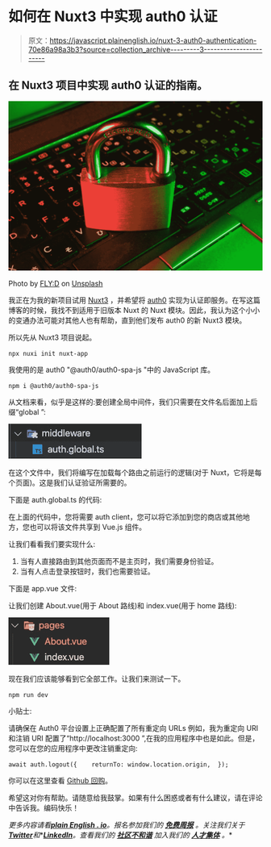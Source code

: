 # 如何在 Nuxt3 中实现 auth0 认证

> 原文：<https://javascript.plainenglish.io/nuxt-3-auth0-authentication-70e86a98a3b3?source=collection_archive---------3----------------------->

## 在 Nuxt3 项目中实现 auth0 认证的指南。

![](img/00359109603ea92003e92a4960d623d1.png)

Photo by [FLY:D](https://unsplash.com/@flyd2069?utm_source=unsplash&utm_medium=referral&utm_content=creditCopyText) on [Unsplash](https://unsplash.com/s/photos/security?utm_source=unsplash&utm_medium=referral&utm_content=creditCopyText)

我正在为我的新项目试用 [Nuxt3](https://v3.nuxtjs.org/) ，并希望将 [auth0](https://auth0.com/) 实现为认证即服务。在写这篇博客的时候，我找不到适用于旧版本 Nuxt 的 Nuxt 模块。因此，我认为这个小小的变通办法可能对其他人也有帮助，直到他们发布 auth0 的新 Nuxt3 模块。

所以先从 Nuxt3 项目说起。

```
npx nuxi init nuxt-app
```

我使用的是 auth0 "@auth0/auth0-spa-js "中的 JavaScript 库。

```
npm i @auth0/auth0-spa-js
```

从文档来看，似乎是这样的:要创建全局中间件，我们只需要在文件名后面加上后缀“global ”:

![](img/3c67a15adadee323f206f16c73fdd69b.png)

在这个文件中，我们将编写在加载每个路由之前运行的逻辑(对于 Nuxt，它将是每个页面)。这是我们认证验证所需要的。

下面是 auth.global.ts 的代码:

在上面的代码中，您将需要 auth client，您可以将它添加到您的商店或其他地方，您也可以将该文件共享到 Vue.js 组件。

让我们看看我们要实现什么:

1.  当有人直接路由到其他页面而不是主页时，我们需要身份验证。
2.  当有人点击登录按钮时，我们也需要验证。

下面是 app.vue 文件:

让我们创建 About.vue(用于 About 路线)和 index.vue(用于 home 路线):

![](img/ce9b398e098ecb8402264fb15ce03b1c.png)

现在我们应该能够看到它全部工作。让我们来测试一下。

```
npm run dev
```

小贴士:

请确保在 Auth0 平台设置上正确配置了所有重定向 URLs 例如，我为重定向 URI 和注销 URI 配置了“http://localhost:3000 ”,在我的应用程序中也是如此。但是，您可以在您的应用程序中更改注销重定向:

```
await auth.logout({    returnTo: window.location.origin,  });
```

你可以在这里查看 [Github 回购](https://github.com/ashansurkar/nuxt3-auth)。

希望这对你有帮助。请随意给我鼓掌。如果有什么困惑或者有什么建议，请在评论中告诉我。编码快乐！

*更多内容请看*[***plain English . io***](https://plainenglish.io/)*。报名参加我们的* [***免费周报***](http://newsletter.plainenglish.io/) *。关注我们关于*[***Twitter***](https://twitter.com/inPlainEngHQ)*和**[***LinkedIn***](https://www.linkedin.com/company/inplainenglish/)*。查看我们的* [***社区不和谐***](https://discord.gg/GtDtUAvyhW) *加入我们的* [***人才集体***](https://inplainenglish.pallet.com/talent/welcome) *。**